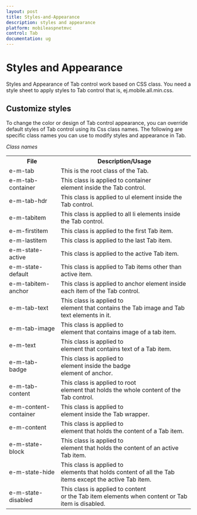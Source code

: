 ```yaml
---
layout: post
title: Styles-and-Appearance
description: styles and appearance
platform: mobileaspnetmvc
control: Tab
documentation: ug
---
```


# Styles and Appearance

Styles and Appearance of Tab control work based on CSS class. You need a style sheet to apply styles to Tab control that is, ej.mobile.all.min.css.

## Customize styles

To change the color or design of Tab control appearance, you can override default styles of Tab control using its Css class names. The following are specific class names you can use to modify styles and appearance in Tab.

_Class names_

<table>
<tr>
<th>
File </th><th>
Description/Usage</th></tr>
<tr>
<td>
e-m-tab</td><td>
This is the root class of the Tab.</td></tr>
<tr>
<td>
e-m-tab-container</td><td>
This class is applied to container <div> element inside the Tab control.</td></tr>
<tr>
<td>
e-m-tab-hdr</td><td>
This class is applied to ul element inside the Tab control.</td></tr>
<tr>
<td>
e-m-tabitem</td><td>
This class is applied to all li elements inside the Tab control.</td></tr>
<tr>
<td>
e-m-firstitem</td><td>
This class is applied to the first Tab item.</td></tr>
<tr>
<td>
e-m-lastitem</td><td>
This class is applied to the last Tab item.</td></tr>
<tr>
<td>
e-m-state-active</td><td>
This class is applied to the active Tab item.</td></tr>
<tr>
<td>
e-m-state-default</td><td>
This class is applied to Tab items other than active item.</td></tr>
<tr>
<td>
e-m-tabitem-anchor</td><td>
This class is applied to anchor element inside each item of the Tab control.</td></tr>
<tr>
<td>
e-m-tab-text</td><td>
This class is applied to <div> element that contains the Tab image and Tab text elements in it.</td></tr>
<tr>
<td>
e-m-tab-image</td><td>
This class is applied to <div> element that contains image of a tab item.</td></tr>
<tr>
<td>
e-m-text</td><td>
This class is applied to <div> element that contains text of a Tab item.</td></tr>
<tr>
<td>
e-m-tab-badge</td><td>
This class is applied to <div> element inside the badge <div> element of anchor.</td></tr>
<tr>
<td>
e-m-tab-content</td><td>
This class is applied to root <div> element that holds the whole content of the Tab control.</td></tr>
<tr>
<td>
e-m-content-container</td><td>
This class is applied to <div> element inside the Tab wrapper.</td></tr>
<tr>
<td>
e-m-content</td><td>
This class is applied to <div> element that holds the content of a Tab item.</td></tr>
<tr>
<td>
e-m-state-block</td><td>
This class is applied to <div> element that holds the content of an active Tab item.</td></tr>
<tr>
<td>
e-m-state-hide</td><td>
This class is applied to <div> elements that holds content of all the Tab items except the active Tab item.</td></tr>
<tr>
<td>
e-m-state-disabled</td><td>
This class is applied to content <div> or the Tab item elements when content or Tab item is disabled.</td></tr>
</table>



